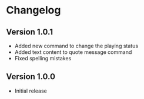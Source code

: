 ﻿# Changelog

## Version 1.0.1
* Added new command to change the playing status
* Added text content to quote message command
* Fixed spelling mistakes

## Version 1.0.0
* Initial release